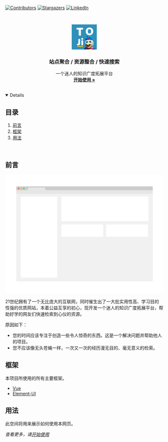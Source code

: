 [![Contributors][contributors-shield]][contributors-url]
[![Stargazers][stars-shield]][stars-url]
[![LinkedIn][linkedin-shield]][linkedin-url]

<br />
<p align="center">
  <a href="https://github.com/tanglaoji/tanglaoji.github.io">
    <img src="readme-imgs/toji.png" alt="Logo" width="80" height="80">
  </a>
</p>
<h3 align="center">站点聚合 / 资源整合 / 快速搜索</h3>

<p align="center">
  一个迷人的知识广度拓展平台
  <br />
  <a href="https://tanglaoji.github.io/"><strong>开始使用 »</strong></a>
  <br />
  <br />
</p>

<details open="open">
  <h2>目录</h2>
  <ol>
    <li><a href="#preface">前言</a></li>
    <li><a href="#frame">框架</a></li>
    <li><a href="#usage">用法</a></li>
  </ol>
</details>
<br />

<h2 id="preface">前言</h2>

<p align="center">
  <a href="https://github.com/tanglaoji/tanglaoji.github.io">
    <img src="readme-imgs/screenshot.png" alt="screenshot">
  </a>
</p>

21世纪拥有了一个无比庞大的互联网，同时催生出了一大批实用性高、学习目的性强的优质网站，本着公益互享的初心，现开发一个迷人的知识广度拓展平台，帮助好学的网友们快速检索到心仪的资源。

原因如下：

* 您的时间应该专注于创造一些令人惊奇的东西。这是一个解决问题并帮助他人的项目。
* 您不应该像无头苍蝇一样，一次又一次的经历漫无目的、毫无意义的检索。

<h2 id="frame">框架</h2>

本项目所使用的所有主要框架。
* [Vue](https://cn.vuejs.org/)
* [Element-UI](https://element.eleme.cn/)

<h2 id="usage">用法</h2>

此空间将用来展示如何使用本网页。

_查看更多，请[开始使用](https://tanglaoji.github.io/)_

<!-- Markdown 链接/图片 -->
[contributors-shield]: https://img.shields.io/github/followers/tanglaoji?style=for-the-badge
[contributors-url]: https://github.com/----------/Best-README-Template/graphs/contributors

[stars-shield]: https://img.shields.io/github/stars/tanglaoji?style=for-the-badge
[stars-url]: https://github.com/tanglaoji/tanglaoji.github.io/stargazers

[linkedin-shield]: https://img.shields.io/badge/-LinkedIn-black.svg?style=for-the-badge&logo=linkedin&colorB=555
[linkedin-url]: https://tanglaoji.github.io/
